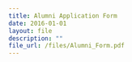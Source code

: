 ```yaml
---
title: Alumni Application Form
date: 2016-01-01
layout: file
description: ""
file_url: /files/Alumni_Form.pdf
---
```


